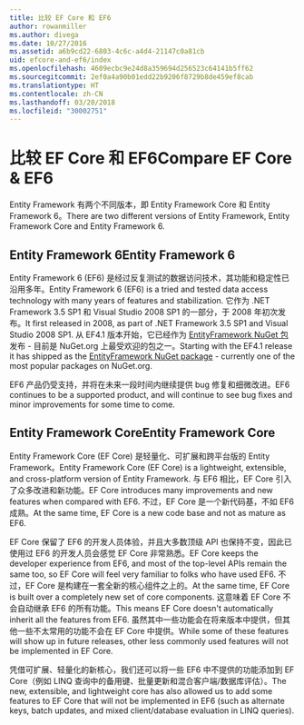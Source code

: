 ```yaml
---
title: 比较 EF Core 和 EF6
author: rowanmiller
ms.author: divega
ms.date: 10/27/2016
ms.assetid: a6b9cd22-6803-4c6c-a4d4-21147c0a81cb
uid: efcore-and-ef6/index
ms.openlocfilehash: 4609ecbc9e24d8a359694d256523c64141b5ff62
ms.sourcegitcommit: 2ef0a4a90b01edd22b9206f8729b8de459ef8cab
ms.translationtype: HT
ms.contentlocale: zh-CN
ms.lasthandoff: 03/20/2018
ms.locfileid: "30002751"
---
```

# <a name="compare-ef-core--ef6"></a><span data-ttu-id="1b927-102">比较 EF Core 和 EF6</span><span class="sxs-lookup"><span data-stu-id="1b927-102">Compare EF Core & EF6</span></span>

<span data-ttu-id="1b927-103">Entity Framework 有两个不同版本，即 Entity Framework Core 和 Entity Framework 6。</span><span class="sxs-lookup"><span data-stu-id="1b927-103">There are two different versions of Entity Framework, Entity Framework Core and Entity Framework 6.</span></span>

## <a name="entity-framework-6"></a><span data-ttu-id="1b927-104">Entity Framework 6</span><span class="sxs-lookup"><span data-stu-id="1b927-104">Entity Framework 6</span></span>

<span data-ttu-id="1b927-105">Entity Framework 6 (EF6) 是经过反复测试的数据访问技术，其功能和稳定性已沿用多年。</span><span class="sxs-lookup"><span data-stu-id="1b927-105">Entity Framework 6 (EF6) is a tried and tested data access technology with many years of features and stabilization.</span></span> <span data-ttu-id="1b927-106">它作为 .NET Framework 3.5 SP1 和 Visual Studio 2008 SP1 的一部分，于 2008 年初次发布。</span><span class="sxs-lookup"><span data-stu-id="1b927-106">It first released in 2008, as part of .NET Framework 3.5 SP1 and Visual Studio 2008 SP1.</span></span> <span data-ttu-id="1b927-107">从 EF4.1 版本开始，它已经作为 [EntityFramework NuGet 包](https://www.nuget.org/packages/EntityFramework/)发布 - 目前是 NuGet.org 上最受欢迎的包之一。</span><span class="sxs-lookup"><span data-stu-id="1b927-107">Starting with the EF4.1 release it has shipped as the [EntityFramework NuGet package](https://www.nuget.org/packages/EntityFramework/) - currently one of the most popular packages on NuGet.org.</span></span>

<span data-ttu-id="1b927-108">EF6 产品仍受支持，并将在未来一段时间内继续提供 bug 修复和细微改进。</span><span class="sxs-lookup"><span data-stu-id="1b927-108">EF6 continues to be a supported product, and will continue to see bug fixes and minor improvements for some time to come.</span></span>

## <a name="entity-framework-core"></a><span data-ttu-id="1b927-109">Entity Framework Core</span><span class="sxs-lookup"><span data-stu-id="1b927-109">Entity Framework Core</span></span>

<span data-ttu-id="1b927-110">Entity Framework Core (EF Core) 是轻量化、可扩展和跨平台版的 Entity Framework。</span><span class="sxs-lookup"><span data-stu-id="1b927-110">Entity Framework Core (EF Core) is a lightweight, extensible, and cross-platform version of Entity Framework.</span></span> <span data-ttu-id="1b927-111">与 EF6 相比，EF Core 引入了众多改进和新功能。</span><span class="sxs-lookup"><span data-stu-id="1b927-111">EF Core introduces many improvements and new features when compared with EF6.</span></span> <span data-ttu-id="1b927-112">不过，EF Core 是一个新代码基，不如 EF6 成熟。</span><span class="sxs-lookup"><span data-stu-id="1b927-112">At the same time, EF Core is a new code base and not as mature as EF6.</span></span>

<span data-ttu-id="1b927-113">EF Core 保留了 EF6 的开发人员体验，并且大多数顶级 API 也保持不变，因此已使用过 EF6 的开发人员会感觉 EF Core 非常熟悉。</span><span class="sxs-lookup"><span data-stu-id="1b927-113">EF Core keeps the developer experience from EF6, and most of the top-level APIs remain the same too, so EF Core will feel very familiar to folks who have used EF6.</span></span> <span data-ttu-id="1b927-114">不过，EF Core 是构建在一套全新的核心组件之上的。</span><span class="sxs-lookup"><span data-stu-id="1b927-114">At the same time, EF Core is built over a completely new set of core components.</span></span> <span data-ttu-id="1b927-115">这意味着 EF Core 不会自动继承 EF6 的所有功能。</span><span class="sxs-lookup"><span data-stu-id="1b927-115">This means EF Core doesn't automatically inherit all the features from EF6.</span></span> <span data-ttu-id="1b927-116">虽然其中一些功能会在将来版本中提供，但其他一些不太常用的功能不会在 EF Core 中提供。</span><span class="sxs-lookup"><span data-stu-id="1b927-116">While some of these features will show up in future releases, other less commonly used features will not be implemented in EF Core.</span></span>

<span data-ttu-id="1b927-117">凭借可扩展、轻量化的新核心，我们还可以将一些 EF6 中不提供的功能添加到 EF Core（例如 LINQ 查询中的备用键、批量更新和混合客户端/数据库评估）。</span><span class="sxs-lookup"><span data-stu-id="1b927-117">The new, extensible, and lightweight core has also allowed us to add some features to EF Core that will not be implemented in EF6 (such as alternate keys, batch updates, and mixed client/database evaluation in LINQ queries).</span></span>
